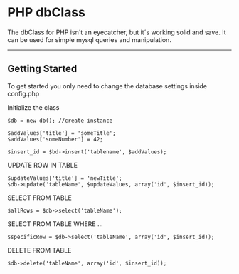 PHP dbClass
===================


The dbClass for PHP isn't an eyecatcher, but it´s working solid and save. It can be used for simple mysql queries and manipulation.

----------


Getting Started
-------------

To get started you only need to change the database settings inside config.php


Initialize the class

    $db = new db(); //create instance

    $addValues['title'] = 'someTitle';
    $addValues['someNumber'] = 42;

    $insert_id = $bd->insert('tablename', $addValues);


UPDATE ROW IN TABLE

    $updateValues['title'] = 'newTitle';
    $db->update('tableName', $updateValues, array('id', $insert_id));


SELECT FROM TABLE

    $allRows = $db->select('tableName');


SELECT FROM TABLE WHERE ...

    $specificRow = $db->select('tableName', array('id', $insert_id));

DELETE FROM TABLE

    $db->delete('tableName', array('id', $insert_id));

